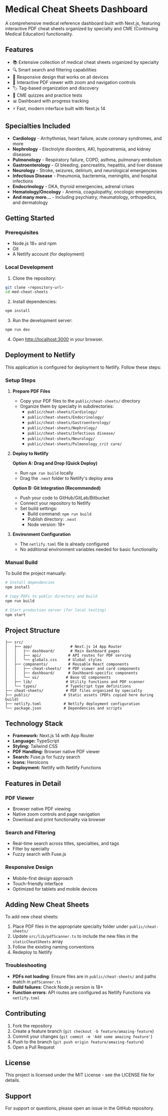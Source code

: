 # Medical Cheat Sheets Dashboard

A comprehensive medical reference dashboard built with Next.js, featuring interactive PDF cheat sheets organized by specialty and CME (Continuing Medical Education) functionality.

## Features

- 📚 Extensive collection of medical cheat sheets organized by specialty
- 🔍 Smart search and filtering capabilities
- 📱 Responsive design that works on all devices
- 📖 Interactive PDF viewer with zoom and navigation controls
- 🏷️ Tag-based organization and discovery
- 🎯 CME quizzes and practice tests
- 📊 Dashboard with progress tracking
- ⚡ Fast, modern interface built with Next.js 14

## Specialties Included

- **Cardiology** - Arrhythmias, heart failure, acute coronary syndromes, and more
- **Nephrology** - Electrolyte disorders, AKI, hyponatremia, and kidney diseases  
- **Pulmonology** - Respiratory failure, COPD, asthma, pulmonary embolism
- **Gastroenterology** - GI bleeding, pancreatitis, hepatitis, and liver disease
- **Neurology** - Stroke, seizures, delirium, and neurological emergencies
- **Infectious Disease** - Pneumonia, bacteremia, meningitis, and hospital infections
- **Endocrinology** - DKA, thyroid emergencies, adrenal crises
- **Hematology/Oncology** - Anemia, coagulopathy, oncologic emergencies
- **And many more...** - Including psychiatry, rheumatology, orthopedics, and dermatology

## Getting Started

### Prerequisites

- Node.js 18+ and npm
- Git
- A Netlify account (for deployment)

### Local Development

1. Clone the repository:
```bash
git clone <repository-url>
cd med-cheat-sheets
```

2. Install dependencies:
```bash
npm install
```

3. Run the development server:
```bash
npm run dev
```

4. Open [http://localhost:3000](http://localhost:3000) in your browser.

## Deployment to Netlify

This application is configured for deployment to Netlify. Follow these steps:

### Setup Steps

1. **Prepare PDF Files**
   - Copy your PDF files to the `public/cheat-sheets/` directory
   - Organize them by specialty in subdirectories:
     - `public/cheat-sheets/Cardiology/`
     - `public/cheat-sheets/Endocrinology/`
     - `public/cheat-sheets/Gastroenterology/`
     - `public/cheat-sheets/Nephrology/`
     - `public/cheat-sheets/Infectious disease/`
     - `public/cheat-sheets/Neurology/`
     - `public/cheat-sheets/Pulmonology_crit care/`

2. **Deploy to Netlify**

   **Option A: Drag and Drop (Quick Deploy)**
   - Run `npm run build` locally
   - Drag the `.next` folder to Netlify's deploy area

   **Option B: Git Integration (Recommended)**
   - Push your code to GitHub/GitLab/Bitbucket
   - Connect your repository to Netlify
   - Set build settings:
     - Build command: `npm run build`
     - Publish directory: `.next`
     - Node version: 18+

3. **Environment Configuration**
   - The `netlify.toml` file is already configured
   - No additional environment variables needed for basic functionality

### Manual Build

To build the project manually:

```bash
# Install dependencies
npm install

# Copy PDFs to public directory and build
npm run build

# Start production server (for local testing)
npm start
```

## Project Structure

```
├── src/
│   ├── app/                 # Next.js 14 App Router
│   │   ├── dashboard/       # Main dashboard pages
│   │   ├── api/            # API routes for PDF serving
│   │   └── globals.css     # Global styles
│   ├── components/         # Reusable React components
│   │   ├── cheat-sheets/   # PDF viewer and card components
│   │   ├── dashboard/      # Dashboard-specific components
│   │   └── ui/            # Base UI components
│   ├── lib/               # Utility functions and PDF scanner
│   └── types/             # TypeScript type definitions
├── cheat-sheets/          # PDF files organized by specialty
├── public/               # Static assets (PDFs copied here during build)
├── netlify.toml          # Netlify deployment configuration
└── package.json          # Dependencies and scripts
```

## Technology Stack

- **Framework:** Next.js 14 with App Router
- **Language:** TypeScript
- **Styling:** Tailwind CSS
- **PDF Handling:** Browser native PDF viewer
- **Search:** Fuse.js for fuzzy search
- **Icons:** Heroicons
- **Deployment:** Netlify with Netlify Functions

## Features in Detail

### PDF Viewer
- Browser native PDF viewing
- Native zoom controls and page navigation
- Download and print functionality via browser

### Search and Filtering
- Real-time search across titles, specialties, and tags
- Filter by specialty
- Fuzzy search with Fuse.js

### Responsive Design
- Mobile-first design approach
- Touch-friendly interface
- Optimized for tablets and mobile devices

## Adding New Cheat Sheets

To add new cheat sheets:

1. Place PDF files in the appropriate specialty folder under `public/cheat-sheets/`
2. Update `src/lib/pdfScanner.ts` to include the new files in the `staticCheatSheets` array
3. Follow the existing naming conventions
4. Redeploy to Netlify

### Troubleshooting

- **PDFs not loading**: Ensure files are in `public/cheat-sheets/` and paths match in `pdfScanner.ts`
- **Build failures**: Check Node.js version is 18+
- **Function errors**: API routes are configured as Netlify Functions via `netlify.toml`

## Contributing

1. Fork the repository
2. Create a feature branch (`git checkout -b feature/amazing-feature`)
3. Commit your changes (`git commit -m 'Add some amazing feature'`)
4. Push to the branch (`git push origin feature/amazing-feature`)
5. Open a Pull Request

## License

This project is licensed under the MIT License - see the LICENSE file for details.

## Support

For support or questions, please open an issue in the GitHub repository.

